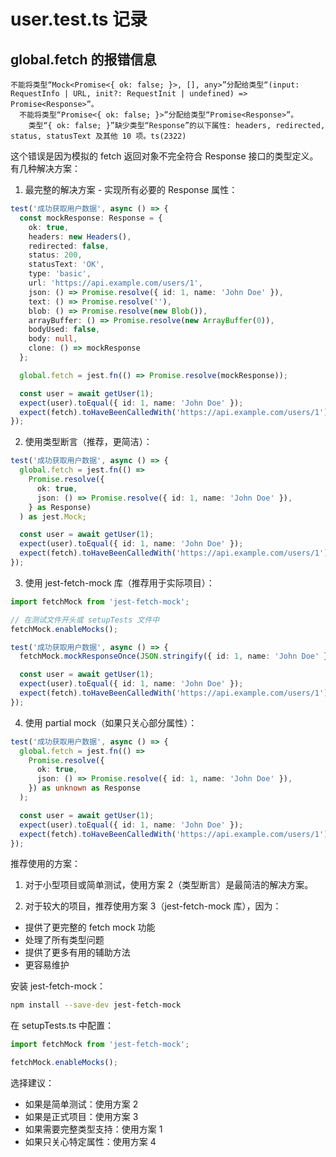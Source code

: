 
# user.test.ts 记录

## global.fetch 的报错信息

```
不能将类型“Mock<Promise<{ ok: false; }>, [], any>”分配给类型“(input: RequestInfo | URL, init?: RequestInit | undefined) => Promise<Response>”。
  不能将类型“Promise<{ ok: false; }>”分配给类型“Promise<Response>”。
    类型“{ ok: false; }”缺少类型“Response”的以下属性: headers, redirected, status, statusText 及其他 10 项。ts(2322)
```

这个错误是因为模拟的 fetch 返回对象不完全符合 Response 接口的类型定义。有几种解决方案：

1. 最完整的解决方案 - 实现所有必要的 Response 属性：

```ts
test('成功获取用户数据', async () => {
  const mockResponse: Response = {
    ok: true,
    headers: new Headers(),
    redirected: false,
    status: 200,
    statusText: 'OK',
    type: 'basic',
    url: 'https://api.example.com/users/1',
    json: () => Promise.resolve({ id: 1, name: 'John Doe' }),
    text: () => Promise.resolve(''),
    blob: () => Promise.resolve(new Blob()),
    arrayBuffer: () => Promise.resolve(new ArrayBuffer(0)),
    bodyUsed: false,
    body: null,
    clone: () => mockResponse
  };

  global.fetch = jest.fn(() => Promise.resolve(mockResponse));

  const user = await getUser(1);
  expect(user).toEqual({ id: 1, name: 'John Doe' });
  expect(fetch).toHaveBeenCalledWith('https://api.example.com/users/1');
});
```
2. 使用类型断言（推荐，更简洁）：

```ts
test('成功获取用户数据', async () => {
  global.fetch = jest.fn(() =>
    Promise.resolve({
      ok: true,
      json: () => Promise.resolve({ id: 1, name: 'John Doe' }),
    } as Response)
  ) as jest.Mock;

  const user = await getUser(1);
  expect(user).toEqual({ id: 1, name: 'John Doe' });
  expect(fetch).toHaveBeenCalledWith('https://api.example.com/users/1');
});
```

3. 使用 jest-fetch-mock 库（推荐用于实际项目）：

```ts
import fetchMock from 'jest-fetch-mock';

// 在测试文件开头或 setupTests 文件中
fetchMock.enableMocks();

test('成功获取用户数据', async () => {
  fetchMock.mockResponseOnce(JSON.stringify({ id: 1, name: 'John Doe' }));

  const user = await getUser(1);
  expect(user).toEqual({ id: 1, name: 'John Doe' });
  expect(fetch).toHaveBeenCalledWith('https://api.example.com/users/1');
});
```

4. 使用 partial mock（如果只关心部分属性）：

```ts
test('成功获取用户数据', async () => {
  global.fetch = jest.fn(() =>
    Promise.resolve({
      ok: true,
      json: () => Promise.resolve({ id: 1, name: 'John Doe' }),
    }) as unknown as Response
  );

  const user = await getUser(1);
  expect(user).toEqual({ id: 1, name: 'John Doe' });
  expect(fetch).toHaveBeenCalledWith('https://api.example.com/users/1');
});
```

推荐使用的方案：

1. 对于小型项目或简单测试，使用方案 2（类型断言）是最简洁的解决方案。

2. 对于较大的项目，推荐使用方案 3（jest-fetch-mock 库），因为：

  - 提供了更完整的 fetch mock 功能
  - 处理了所有类型问题
  - 提供了更多有用的辅助方法
  - 更容易维护

安装 jest-fetch-mock：

```bash
npm install --save-dev jest-fetch-mock
```

在 setupTests.ts 中配置：

```ts
import fetchMock from 'jest-fetch-mock';

fetchMock.enableMocks();
```

选择建议：

- 如果是简单测试：使用方案 2
- 如果是正式项目：使用方案 3
- 如果需要完整类型支持：使用方案 1
- 如果只关心特定属性：使用方案 4
